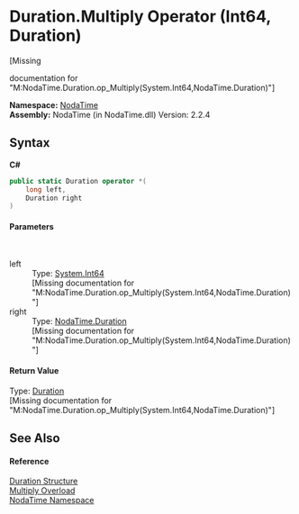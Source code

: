 # Duration.Multiply Operator (Int64, Duration)
 

\[Missing <summary> documentation for "M:NodaTime.Duration.op_Multiply(System.Int64,NodaTime.Duration)"\]

**Namespace:**&nbsp;<a href="N_NodaTime">NodaTime</a><br />**Assembly:**&nbsp;NodaTime (in NodaTime.dll) Version: 2.2.4

## Syntax

**C#**<br />
``` C#
public static Duration operator *(
	long left,
	Duration right
)
```


#### Parameters
&nbsp;<dl><dt>left</dt><dd>Type: <a href="http://msdn2.microsoft.com/en-us/library/6yy583ek" target="_blank">System.Int64</a><br />\[Missing <param name="left"/> documentation for "M:NodaTime.Duration.op_Multiply(System.Int64,NodaTime.Duration)"\]</dd><dt>right</dt><dd>Type: <a href="T_NodaTime_Duration">NodaTime.Duration</a><br />\[Missing <param name="right"/> documentation for "M:NodaTime.Duration.op_Multiply(System.Int64,NodaTime.Duration)"\]</dd></dl>

#### Return Value
Type: <a href="T_NodaTime_Duration">Duration</a><br />\[Missing <returns> documentation for "M:NodaTime.Duration.op_Multiply(System.Int64,NodaTime.Duration)"\]

## See Also


#### Reference
<a href="T_NodaTime_Duration">Duration Structure</a><br /><a href="Overload_NodaTime_Duration_op_Multiply">Multiply Overload</a><br /><a href="N_NodaTime">NodaTime Namespace</a><br />